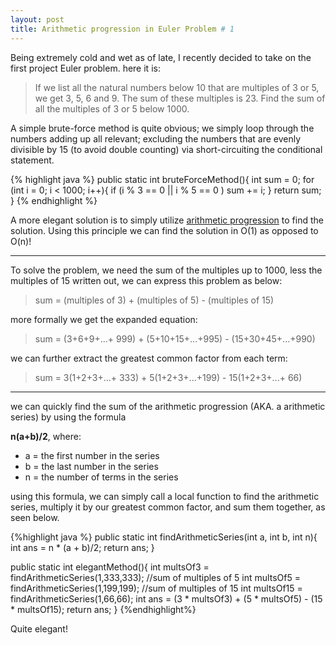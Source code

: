 ```yaml
---
layout: post
title: Arithmetic progression in Euler Problem # 1
---
```


Being extremely cold and wet as of late, I recently decided to take on the first project
Euler problem.  here it is:

> If we list all the natural numbers below 10 that are multiples of 3 or 5, 
> 	we get 3, 5, 6 and 9. The sum of these multiples is 23.
>	Find the sum of all the multiples of 3 or 5 below 1000.

A simple brute-force method is quite obvious; we simply loop through the numbers adding
up all relevant; excluding the numbers that are evenly divisible by 15 (to avoid double counting)
via short-circuiting the conditional statement. 

{% highlight java %}
public static int bruteForceMethod(){
        int sum = 0;
        for (int i = 0; i < 1000; i++){
            if (i % 3 == 0 || i % 5 == 0 )
                    sum += i;
        }
    return sum;
    }
{% endhighlight %}

A more elegant solution is to simply utilize <a href="http://en.wikipedia.org/wiki/Arithmetic_progression">arithmetic progression</a> 
to find the solution. Using this principle we can find the solution in O(1) as opposed to O(n)!

-----

To solve the problem, we need the sum of the multiples up to 1000, less the multiples of 15
written out, we can express this problem as below:
> sum = (multiples of 3) + (multiples of 5) - (multiples of 15)

more formally we get the expanded equation:
> sum = (3+6+9+...+ 999) + (5+10+15+...+995) - (15+30+45+...+990)

we can further extract the greatest common factor from each term:
> sum = 3(1+2+3+...+ 333) + 5(1+2+3+...+199) - 15(1+2+3+...+ 66)

-----

we can quickly find the sum of the arithmetic progression (AKA. a arithmetic series) by using the formula

**n(a+b)/2**, where:

* a = the first number in the series
* b = the last number in the series
* n = the number of terms in the series

using this formula, we can simply call a local function to find the
arithmetic series, multiply it by our greatest common factor, and
sum them together, as seen below.

{%highlight java %}
public static int findArithmeticSeries(int a, int b, int n){
        int ans = n * (a + b)/2;
        return ans;
        }
        
public static int elegantMethod(){
	int multsOf3 = findArithmeticSeries(1,333,333);
    //sum of multiples of 5
    int multsOf5 = findArithmeticSeries(1,199,199);
    //sum of multiples of 15
    int multsOf15 = findArithmeticSeries(1,66,66);
    int ans = (3 * multsOf3) + (5 * multsOf5) - (15 * multsOf15);
    return ans;
}
{%endhighlight%}


Quite elegant!
